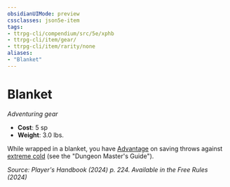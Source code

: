 ```yaml
---
obsidianUIMode: preview
cssclasses: json5e-item
tags:
- ttrpg-cli/compendium/src/5e/xphb
- ttrpg-cli/item/gear/
- ttrpg-cli/item/rarity/none
aliases: 
- "Blanket"
---
```

# Blanket
*Adventuring gear*  


- **Cost**: 5 sp
- **Weight**: 3.0 lbs.

While wrapped in a blanket, you have [Advantage](3-Mechanics/CLI/rules/variant-rules/advantage-xphb.md) on saving throws against [extreme cold](3-Mechanics/CLI/traps-hazards/extreme-cold-xdmg.md) (see the "Dungeon Master's Guide").

*Source: Player's Handbook (2024) p. 224. Available in the Free Rules (2024)*
